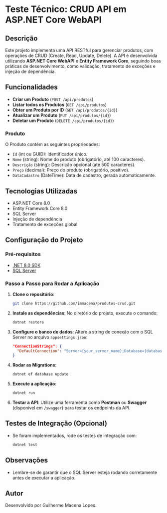 # Teste Técnico: CRUD API em ASP.NET Core WebAPI

## Descrição

Este projeto implementa uma API RESTful para gerenciar produtos, com operações de CRUD (Create, Read, Update, Delete). A API é desenvolvida utilizando **ASP.NET Core WebAPI** e **Entity Framework Core**, seguindo boas práticas de desenvolvimento, como validação, tratamento de exceções e injeção de dependência.

## Funcionalidades

- **Criar um Produto** (`POST /api/produtos`)
- **Listar todos os Produtos** (`GET /api/produtos`)
- **Obter um Produto por ID** (`GET /api/produtos/{id}`)
- **Atualizar um Produto** (`PUT /api/produtos/{id}`)
- **Deletar um Produto** (`DELETE /api/produtos/{id}`)

### Produto

O Produto contém as seguintes propriedades:

- `Id` (int ou GUID): Identificador único.
- `Nome` (string): Nome do produto (obrigatório, até 100 caracteres).
- `Descrição` (string): Descrição opcional (até 500 caracteres).
- `Preço` (decimal): Preço do produto (obrigatório, positivo).
- `DataCadastro` (DateTime): Data de cadastro, gerada automaticamente.

## Tecnologias Utilizadas

- ASP.NET Core 8.0
- Entity Framework Core 8.0
- SQL Server
- Injeção de dependência
- Tratamento de exceções global

## Configuração do Projeto

### Pré-requisitos

- [.NET 8.0 SDK](https://dotnet.microsoft.com/download/dotnet/8.0)
- [SQL Server](https://www.microsoft.com/en-us/sql-server/sql-server-downloads)

### Passo a Passo para Rodar a Aplicação

1. **Clone o repositório**:

   ```bash
   git clone https://github.com/immacena/produtos-crud.git
   ```

2. **Instale as dependências**:
   No diretório do projeto, execute o comando:

   ```bash
   dotnet restore
   ```

3. **Configure o banco de dados**:
   Altere a string de conexão com o SQL Server no arquivo `appsettings.json`:

   ```json
   "ConnectionStrings": {
     "DefaultConnection": "Server={your_server_name};Database={database_name};Trusted_Connection=True"
   }
   ```

4. **Rodar as Migrations**:

   ```bash
   dotnet ef database update
   ```

5. **Execute a aplicação**:

   ```bash
   dotnet run
   ```

6. **Testar a API**:
   Utilize uma ferramenta como **Postman** ou **Swagger** (disponível em `/swagger`) para testar os endpoints da API.

## Testes de Integração (Opcional)

- Se foram implementados, rode os testes de integração com:
  ```bash
  dotnet test
  ```

## Observações

- Lembre-se de garantir que o SQL Server esteja rodando corretamente antes de executar a aplicação.

## Autor

Desenvolvido por Guilherme Macena Lopes.
